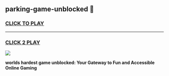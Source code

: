 
## parking-game-unblocked 👋
<h3>
<a href="https://premium.freeplayer.one?title=parking-game-unblocked&ref=14F">CLICK TO PLAY</a></h3>
<hr>

<h3>
<a href="https://premium.freeplayer.one?title=parking-game-unblocked&ref=14F">CLICK 2 PLAY</a>
  
</h3>

<a href="https://premium.freeplayer.one?title=parking-game-unblocked&ref=12F/"><img src="https://clearcache.store/games.png"></a>


**worlds hardest game unblocked: Your Gateway to Fun and Accessible Online Gaming**
